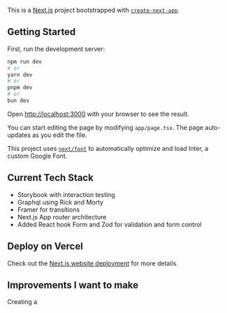 This is a [Next.js](https://nextjs.org/) project bootstrapped with [`create-next-app`](https://github.com/vercel/next.js/tree/canary/packages/create-next-app).

## Getting Started

First, run the development server:

```bash
npm run dev
# or
yarn dev
# or
pnpm dev
# or
bun dev
```

Open [http://localhost:3000](http://localhost:3000) with your browser to see the result.

You can start editing the page by modifying `app/page.tsx`. The page auto-updates as you edit the file.

This project uses [`next/font`](https://nextjs.org/docs/basic-features/font-optimization) to automatically optimize and load Inter, a custom Google Font.

## Current Tech Stack
- Storybook with interaction testing
- Graphql using Rick and Morty
- Framer for transitions
- Next.js App router architecture
- Added React hook Form and Zod for validation and form control 



## Deploy on Vercel

Check out the [Next.js website deployment](https://my-app-smoky-five.vercel.app/) for more details.


## Improvements I want to make
Creating a 